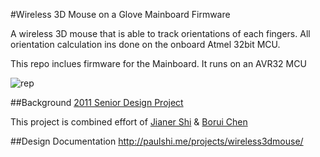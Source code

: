 #Wireless 3D Mouse on a Glove Mainboard Firmware

A wireless 3D mouse that is able to track orientations of each fingers. All orientation calculation ins done on the onboard Atmel 32bit MCU. 

This repo inclues firmware for the Mainboard. It runs on an AVR32 MCU

![rep](https://raw.github.com/paulshi/Wireless-3D-Mouse-Glove-Mainboard-Firmware/master/mainboard.jpg)

##Background
[2011 Senior Design Project](http://courses.engr.illinois.edu/ece445/?f=Projects&sem=fall2011&proj=17#a17)

This project is combined effort of [Jianer Shi](https://github.com/paulshi) & [Borui Chen](https://github.com/boruichen)

##Design Documentation
http://paulshi.me/projects/wireless3dmouse/